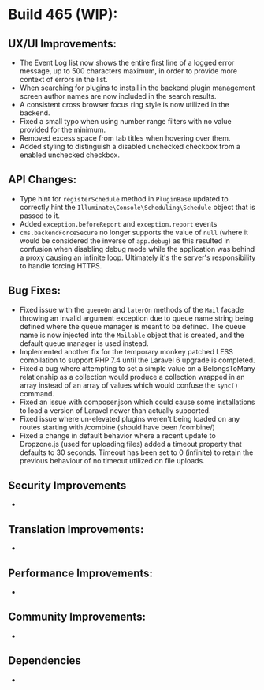# Build 465 (WIP):

## UX/UI Improvements:
- The Event Log list now shows the entire first line of a logged error message, up to 500 characters maximum, in order to provide more context of errors in the list.
- When searching for plugins to install in the backend plugin management screen author names are now included in the search results.
- A consistent cross browser focus ring style is now utilized in the backend.
- Fixed a small typo when using number range filters with no value provided for the minimum.
- Removed excess space from tab titles when hovering over them.
- Added styling to distinguish a disabled unchecked checkbox from a enabled unchecked checkbox.

## API Changes:
- Type hint for `registerSchedule` method in `PluginBase` updated to correctly hint the `Illuminate\Console\Scheduling\Schedule` object that is passed to it.
- Added `exception.beforeReport` and `exception.report` events
- `cms.backendForceSecure` no longer supports the value of `null` (where it would be considered the inverse of `app.debug`) as this resulted in confusion when disabling debug mode while the application was behind a proxy causing an infinite loop. Ultimately it's the server's responsibility to handle forcing HTTPS.

## Bug Fixes:
- Fixed issue with the `queueOn` and `laterOn` methods of the `Mail` facade throwing an invalid argument exception due to queue name string being defined where the queue manager is meant to be defined. The queue name is now injected into the `Mailable` object that is created, and the default queue manager is used instead.
- Implemented another fix for the temporary monkey patched LESS compilation to support PHP 7.4 until the Laravel 6 upgrade is completed.
- Fixed a bug where attempting to set a simple value on a BelongsToMany relationship as a collection would produce a collection wrapped in an array instead of an array of values which would confuse the `sync()` command.
- Fixed an issue with composer.json which could cause some installations to load a version of Laravel newer than actually supported.
- Fixed issue where un-elevated plugins weren't being loaded on any routes starting with /combine (should have been /combine/)
- Fixed a change in default behavior where a recent update to Dropzone.js (used for uploading files) added a timeout property that defaults to 30 seconds. Timeout has been set to 0 (infinite) to retain the previous behaviour of no timeout utilized on file uploads.

## Security Improvements
-

## Translation Improvements:
-

## Performance Improvements:
-

## Community Improvements:
-

## Dependencies
-
